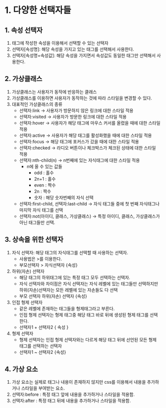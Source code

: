 # 1. 다양한 선택자들
## 1. 속성 선택자
1. 태그에 작성한 속성을 이용해서 선택할 수 있는 선택자
2. 선택자[속성명]: 해당 속성을 가지고 있는 태그를 선택해서 사용한다.
3. 선택자[속성명=속성값]: 해당 속성을 가지면서 속성값도 동일한 태그만 선택해서 사용한다.

## 2. 가상클래스
1. 가상클래스는 사용자가 동작에 반응하는 클래스
2. 가상클래스를 이용하면 사용자가 동작하는 것에 따라 스타일을 변경할 수 있다.
3. 대표적인 가상클래스의 종류
    - 선택자:link  -> 사용자가 방문하지 않은 링크에 대한 스타일 적용
    - 선택자:visited  -> 사용자가 방문한 링크에 대한 스타일 적용
    - 선택자:hover  -> 사용자가 해당 태그에 마우스 커서를 올렸을 때에 대한 스타일 적용
    - 선택자:active  -> 사용자가 해당 태그를 활성화했을 때에 대한 스타일 적용
    - 선택자:focus  -> 해당 태그에 포커스가 갔을 때에 대한 스타일 적용
    - 선택자:checked  -> 라디오 버튼이나 체크박스가 체크된 상태에 대한 스타일 적용
    - 선택자:nth-child(n)  -> n번째에 있는 자식태그에 대한 스타일 적용
        - n에 올 수 있는 값들
            - odd : 홀수
            - 2n+1 : 홀수
            - even : 짝수
            - 2n : 짝수
            - 숫자 : 해당 숫자번째의 자식 선택
    - 선택자:first-child, 선택자:last-child  -> 자식 태그들 중에 첫 번째 자식태그나 마지막 자식 태그를 선택
    - 선택자:not(아이디, 클래스, 가상클래스)  -> 특정 아이디, 클래스, 가상클래스가 아닌 태그들만 선택.

## 3. 상속을 위한 선택자
1. 자식 선택자: 해당 태그의 자식태그를 선택할 때 사용하는 선택자.
    - 사용법은 >를 이용한다.
    - 부모선택자 > 자식선택자 {속성}
2. 하위(자손) 선택자
    - 해당 태그의 하위태그에 있는 특정 태그 모두 선택하는 선택자.
    - 자식 선택자와 차이점은 자식 선택자는 자식 레벨에 있는 태그들만 선택하지만 하위(자손)선택자는 모든 레벨에 있는 자손들도 다 선택
    - 부모 선택자 하위(자손) 선택자 {속성}
3. 인접 형제 선택자
    - 같은 레벨에 존재하는 태그들을 형제태그라고 부른다.
    - 인접 형제 선택자는 형제 태그중 해당 태그 바로 뒤에 생성된 형제 태그를 선택한다.
    - 선택자1 + 선택자2 { 속성 }
4. 형제 선택자
    - 형제 선택자는 인접 형제 선택자와는 다르게 해당 태그 뒤에 선언된 모든 형제 태그를 선택하는 선택자
    - 선택자1 ~ 선택자2 {속성}

## 4. 가상 요소
1. 가상 요소는 실제로 태그나 내용이 존재하지 않지만 css를 이용해서 내용을 추가하거나 스타일을 부여받는 요소.
2. 선택자:before : 특정 태그 앞에 내용을 추가하거나 스타일을 적용함.
3. 선택자:after : 특정 태그 뒤에 내용을 추가하거나 스타일을 적용함.
